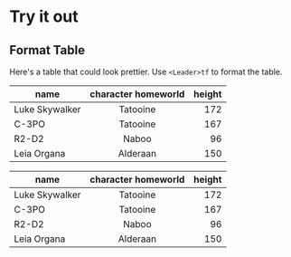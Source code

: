 # Try it out

## Format Table

Here's a table that could look prettier. Use `<Leader>tf` to format the table.

| name | character homeworld | height | 
| ---  | :---: | ---: |
| Luke Skywalker | Tatooine | 172 |
| C-3PO | Tatooine | 167 |
| R2-D2 | Naboo | 96 |
| Leia Organa | Alderaan | 150 |


| name           | character homeworld | height |
| ---            | :---:               |   ---: |
| Luke Skywalker | Tatooine            |    172 |
| C-3PO          | Tatooine            |    167 |
| R2-D2          | Naboo               |     96 |
| Leia Organa    | Alderaan            |    150 |
